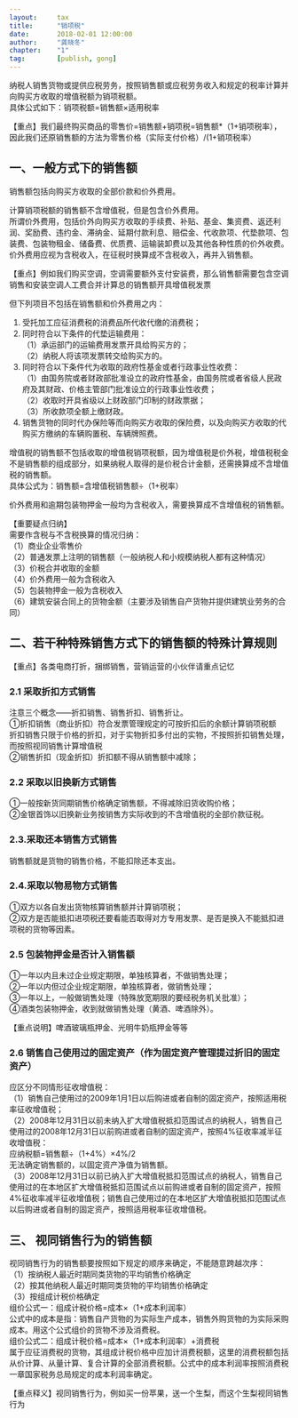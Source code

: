 ```yaml
---  
layout:     tax   
title:      "销项税"  
date:       2018-02-01 12:00:00  
author:     "龚晓冬"  
chapter:	"1"
tag:		[publish, gong] 
--- 
```



纳税人销售货物或提供应税劳务，按照销售额或应税劳务收入和规定的税率计算并向购买方收取的增值税额为销项税额。  
具体公式如下：销项税额=销售额×适用税率

【重点】我们最终购买商品的零售价=销售额+销项税=销售额*（1+销项税率），因此我们还原销售额的方法为零售价格（实际支付价格）/(1+销项税率）

## 一、一般方式下的销售额    

销售额包括向购买方收取的全部价款和价外费用。  

计算销项税额的销售额不含增值税，但是包含价外费用。  
所谓价外费用，包括价外向购买方收取的手续费、补贴、基金、集资费、返还利润、奖励费、违约金、滞纳金、延期付款利息、赔偿金、代收款项、代垫款项、包装费、包装物租金、储备费、优质费、运输装卸费以及其他各种性质的价外收费。  
价外费用应视为含税收入，在征税时换算成不含税收入，再并入销售额。  

【重点】例如我们购买空调，空调需要额外支付安装费，那么销售额需要包含空调销售和安装空调人工费合并计算总的销售额开具增值税发票  

但下列项目不包括在销售额和价外费用之内：  
1. 受托加工应征消费税的消费品所代收代缴的消费税；  
2. 同时符合以下条件的代垫运输费用：  
（1）承运部门的运输费用发票开具给购买方的；  
（2）纳税人将该项发票转交给购买方的。  
3. 同时符合以下条件代为收取的政府性基金或者行政事业性收费：  
（1）由国务院或者财政部批准设立的政府性基金，由国务院或者省级人民政府及其财政、价格主管部门批准设立的行政事业性收费；  
（2）收取时开具省级以上财政部门印制的财政票据；  
（3）所收款项全额上缴财政。  
4. 销售货物的同时代办保险等而向购买方收取的保险费，以及向购买方收取的代购买方缴纳的车辆购置税、车辆牌照费。

增值税的销售额不包括收取的增值税销项税额，因为增值税是价外税，增值税税金不是销售额的组成部分，如果纳税人取得的是价税合计金额，还需换算成不含增值税的销售额。  
具体公式为：销售额=含增值税销售额÷（1+税率）

价外费用和逾期包装物押金一般均为含税收入，需要换算成不含增值税的销售额。

【重要疑点归纳】  
需要作含税与不含税换算的情况归纳：  
（1）商业企业零售价  
（2）普通发票上注明的销售额（一般纳税人和小规模纳税人都有这种情况）  
（3）价税合并收取的金额  
（4）价外费用一般为含税收入  
（5）包装物押金一般为含税收入  
（6）建筑安装合同上的货物金额（主要涉及销售自产货物并提供建筑业劳务的合同）  

## 二、若干种特殊销售方式下的销售额的特殊计算规则  

【重点】各类电商打折，捆绑销售，营销运营的小伙伴请重点记忆  

### 2.1 采取折扣方式销售  

注意三个概念——折扣销售、销售折扣、销售折让。  
①折扣销售（商业折扣）符合发票管理规定的可按折扣后的余额计算销项税额  
折扣销售只限于价格的折扣，对于实物折扣多付出的实物，不按照折扣销售处理，而按照视同销售计算增值税  
②销售折扣（现金折扣）折扣额不得从销售额中减除；  

### 2.2 采取以旧换新方式销售  

①一般按新货同期销售价格确定销售额，不得减除旧货收购价格；  
②金银首饰以旧换新业务按销售方实际收到的不含增值税的全部价款征税。  

### 2.3.采取还本销售方式销售

销售额就是货物的销售价格，不能扣除还本支出。  

### 2.4.采取以物易物方式销售  

①双方以各自发出货物核算销售额并计算销项税；  
②双方是否能抵扣进项税还要看能否取得对方专用发票、是否是换入不能抵扣进项税的货物等因素。  

### 2.5 包装物押金是否计入销售额  

①一年以内且未过企业规定期限，单独核算者，不做销售处理；  
②一年以内但过企业规定期限，单独核算者，做销售处理；  
③一年以上，一般做销售处理（特殊放宽期限的要经税务机关批准）；  
④酒类包装物押金，收到就做销售处理（黄酒、啤酒除外）。  

【重点说明】啤酒玻璃瓶押金、光明牛奶瓶押金等等

### 2.6 销售自己使用过的固定资产（作为固定资产管理提过折旧的固定资产）  

应区分不同情形征收增值税：  
（1）销售自己使用过的2009年1月1日以后购进或者自制的固定资产，按照适用税率征收增值税；  
（2）2008年12月31日以前未纳入扩大增值税抵扣范围试点的纳税人，销售自己使用过的2008年12月31日以前购进或者自制的固定资产，按照4%征收率减半征收增值税：  
应纳税额=销售额÷（1+4%）×4%/2  
无法确定销售额的，以固定资产净值为销售额。  
（3）2008年12月31日以前已纳入扩大增值税抵扣范围试点的纳税人，销售自己使用过的在本地区扩大增值税抵扣范围试点以前购进或者自制的固定资产，按照4%征收率减半征收增值税；销售自己使用过的在本地区扩大增值税抵扣范围试点以后购进或者自制的固定资产，按照适用税率征收增值税。  

## 三、 视同销售行为的销售额  

视同销售行为的销售额要按照如下规定的顺序来确定，不能随意跨越次序：  
（1）按纳税人最近时期同类货物的平均销售价格确定  
（2）按其他纳税人最近时期同类货物的平均销售价格确定  
（3）按组成计税价格确定  
组价公式一：组成计税价格=成本×（1+成本利润率）  
公式中的成本是指：销售自产货物的为实际生产成本，销售外购货物的为实际采购成本。用这个公式组价的货物不涉及消费税。  
组价公式二：组成计税价格=成本×（1+成本利润率）+消费税  
属于应征消费税的货物，其组成计税价格中应加计消费税额，这里的消费税额包括从价计算、从量计算、复合计算的全部消费税额。公式中的成本利润率按照消费税一章国家税务总局规定的成本利润率确定。  

【重点释义】视同销售行为，例如买一份苹果，送一个生梨，而这个生梨视同销售行为

